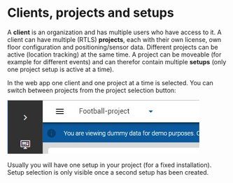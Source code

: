 # Clients, projects and setups

A **client** is an organization and has multiple users who have access to it. A client can have multiple (RTLS) **projects**, each with their own license, own floor configuration and positioning/sensor data. Different projects can be active (location tracking) at the same time. A project can be moveable (for example for different events) and can therefor contain multiple **setups** (only one project setup is active at a time).

In the web app one client and one project at a time is selected. You can switch between projects from the project selection button:

![nodes](./img/project.jpg)

Usually you will have one setup in your project (for a fixed installation). Setup selection is only visible once a second setup has been created.